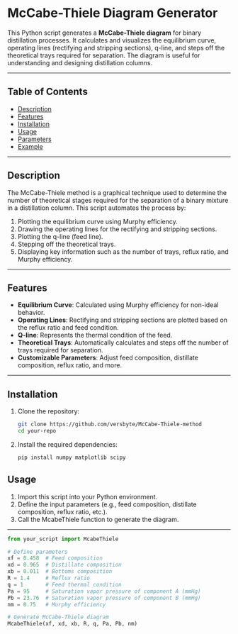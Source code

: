 # McCabe-Thiele Diagram Generator

This Python script generates a **McCabe-Thiele diagram** for binary distillation processes. It calculates and visualizes the equilibrium curve, operating lines (rectifying and stripping sections), q-line, and steps off the theoretical trays required for separation. The diagram is useful for understanding and designing distillation columns.

---

## Table of Contents
- [Description](#description)
- [Features](#features)
- [Installation](#installation)
- [Usage](#usage)
- [Parameters](#parameters)
- [Example](#example)

---

## Description
The McCabe-Thiele method is a graphical technique used to determine the number of theoretical stages required for the separation of a binary mixture in a distillation column. This script automates the process by:
1. Plotting the equilibrium curve using Murphy efficiency.
2. Drawing the operating lines for the rectifying and stripping sections.
3. Plotting the q-line (feed line).
4. Stepping off the theoretical trays.
5. Displaying key information such as the number of trays, reflux ratio, and Murphy efficiency.

---

## Features
- **Equilibrium Curve**: Calculated using Murphy efficiency for non-ideal behavior.
- **Operating Lines**: Rectifying and stripping sections are plotted based on the reflux ratio and feed condition.
- **Q-line**: Represents the thermal condition of the feed.
- **Theoretical Trays**: Automatically calculates and steps off the number of trays required for separation.
- **Customizable Parameters**: Adjust feed composition, distillate composition, reflux ratio, and more.

---

## Installation
1. Clone the repository:
   ```bash
   git clone https://github.com/versbyte/McCabe-Thiele-method
   cd your-repo

2. Install the required dependencies:
    ```bash
    pip install numpy matplotlib scipy

## Usage

1. Import this script into your Python environment.
2. Define the input parameters (e.g., feed composition, distillate composition, reflux ratio, etc.).
3. Call the McabeThiele function to generate the diagram.

---

```python
from your_script import McabeThiele

# Define parameters
xf = 0.458  # Feed composition
xd = 0.965  # Distillate composition
xb = 0.011  # Bottoms composition
R = 1.4     # Reflux ratio
q = 1       # Feed thermal condition
Pa = 95     # Saturation vapor pressure of component A (mmHg)
Pb = 23.76  # Saturation vapor pressure of component B (mmHg)
nm = 0.75   # Murphy efficiency

# Generate McCabe-Thiele diagram
McabeThiele(xf, xd, xb, R, q, Pa, Pb, nm)